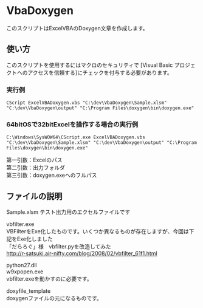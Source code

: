 VbaDoxygen
==========
このスクリプトはExcelVBAのDoxygen文章を作成します。

使い方
------
このスクリプトを使用するにはマクロのセキュリティで [Visual Basic プロジェクトへのアクセスを信頼する]にチェックを付与する必要があります。

### 実行例 ###
    CScript ExcelVBADoxygen.vbs "C:\dev\VbaDoxygen\Sample.xlsm" "C:\dev\VbaDoxygen\output" "C:\Program Files\doxygen\bin\doxygen.exe"


### 64bitOSで32bitExcelを操作する場合の実行例 ###
    C:\Windows\SysWOW64\CScript.exe ExcelVBADoxygen.vbs "C:\dev\VbaDoxygen\Sample.xlsm" "C:\dev\VbaDoxygen\output" "C:\Program Files\doxygen\bin\doxygen.exe"

第一引数：Excelのパス  
第二引数：出力フォルダ  
第三引数：doxygen.exeへのフルパス  

ファイルの説明
------
Sample.xlsm  テスト出力用のエクセルファイルです  


vbfilter.exe  
VBFilterをExe化したものです。いくつか異なるものが存在しますが、今回は下記をExe化しました  
「だらろぐ」様　vbfilter.pyを改造してみた  
http://r-satsuki.air-nifty.com/blog/2008/02/vbfilter_61f1.html  


python27.dll  
w9xpopen.exe  
vbfilter.exeを動かすのに必要です。  


doxyfile_template  
doxygenファイルの元になるものです。  
